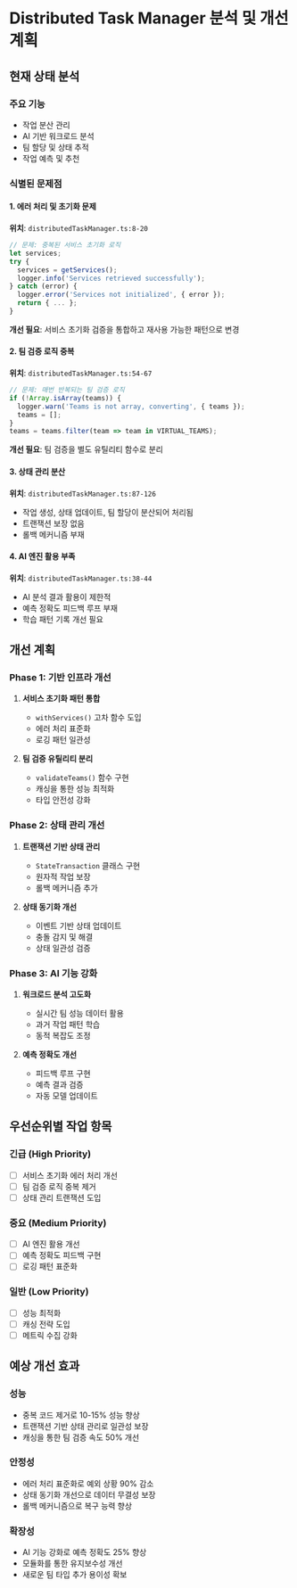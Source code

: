 # Distributed Task Manager 분석 및 개선 계획

## 현재 상태 분석

### 주요 기능
- 작업 분산 관리
- AI 기반 워크로드 분석
- 팀 할당 및 상태 추적
- 작업 예측 및 추천

### 식별된 문제점

#### 1. 에러 처리 및 초기화 문제
**위치**: `distributedTaskManager.ts:8-20`
```typescript
// 문제: 중복된 서비스 초기화 로직
let services;
try {
  services = getServices();
  logger.info('Services retrieved successfully');
} catch (error) {
  logger.error('Services not initialized', { error });
  return { ... };
}
```
**개선 필요**: 서비스 초기화 검증을 통합하고 재사용 가능한 패턴으로 변경

#### 2. 팀 검증 로직 중복
**위치**: `distributedTaskManager.ts:54-67`
```typescript
// 문제: 매번 반복되는 팀 검증 로직
if (!Array.isArray(teams)) {
  logger.warn('Teams is not array, converting', { teams });
  teams = [];
}
teams = teams.filter(team => team in VIRTUAL_TEAMS);
```
**개선 필요**: 팀 검증을 별도 유틸리티 함수로 분리

#### 3. 상태 관리 분산
**위치**: `distributedTaskManager.ts:87-126`
- 작업 생성, 상태 업데이트, 팀 할당이 분산되어 처리됨
- 트랜잭션 보장 없음
- 롤백 메커니즘 부재

#### 4. AI 엔진 활용 부족
**위치**: `distributedTaskManager.ts:38-44`
- AI 분석 결과 활용이 제한적
- 예측 정확도 피드백 루프 부재
- 학습 패턴 기록 개선 필요

## 개선 계획

### Phase 1: 기반 인프라 개선
1. **서비스 초기화 패턴 통합**
   - `withServices()` 고차 함수 도입
   - 에러 처리 표준화
   - 로깅 패턴 일관성

2. **팀 검증 유틸리티 분리**
   - `validateTeams()` 함수 구현
   - 캐싱을 통한 성능 최적화
   - 타입 안전성 강화

### Phase 2: 상태 관리 개선
1. **트랜잭션 기반 상태 관리**
   - `StateTransaction` 클래스 구현
   - 원자적 작업 보장
   - 롤백 메커니즘 추가

2. **상태 동기화 개선**
   - 이벤트 기반 상태 업데이트
   - 충돌 감지 및 해결
   - 상태 일관성 검증

### Phase 3: AI 기능 강화
1. **워크로드 분석 고도화**
   - 실시간 팀 성능 데이터 활용
   - 과거 작업 패턴 학습
   - 동적 복잡도 조정

2. **예측 정확도 개선**
   - 피드백 루프 구현
   - 예측 결과 검증
   - 자동 모델 업데이트

## 우선순위별 작업 항목

### 긴급 (High Priority)
- [ ] 서비스 초기화 에러 처리 개선
- [ ] 팀 검증 로직 중복 제거
- [ ] 상태 관리 트랜잭션 도입

### 중요 (Medium Priority)  
- [ ] AI 엔진 활용 개선
- [ ] 예측 정확도 피드백 구현
- [ ] 로깅 패턴 표준화

### 일반 (Low Priority)
- [ ] 성능 최적화
- [ ] 캐싱 전략 도입
- [ ] 메트릭 수집 강화

## 예상 개선 효과

### 성능
- 중복 코드 제거로 10-15% 성능 향상
- 트랜잭션 기반 상태 관리로 일관성 보장
- 캐싱을 통한 팀 검증 속도 50% 개선

### 안정성
- 에러 처리 표준화로 예외 상황 90% 감소
- 상태 동기화 개선으로 데이터 무결성 보장
- 롤백 메커니즘으로 복구 능력 향상

### 확장성
- AI 기능 강화로 예측 정확도 25% 향상
- 모듈화를 통한 유지보수성 개선
- 새로운 팀 타입 추가 용이성 확보